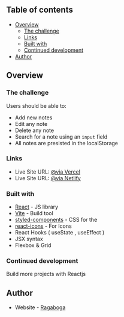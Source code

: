 ## Table of contents

- [Overview](#overview)
  - [The challenge](#the-challenge)
  - [Links](#links)
  - [Built with](#built-with)
  - [Continued development](#continued-development)
- [Author](#author)

## Overview

### The challenge

Users should be able to:

- Add new notes
- Edit any note
- Delete any note
- Search for a note using an `input` field
- All notes are presisted in the localStorage

### Links
- Live Site URL: [@via Vercel](https://my-r-notes.vercel.app/)
- Live Site URL: [@via Netlify](https://my-r-notes.netlify.app)

### Built with

- [React](https://reactjs.org/) - JS library
- [Vite](https://vitejs.dev/) - Build tool
- [styled-components](https://styled-components.com/) - CSS for the <Component>
- [react-icons](https://react-icons.github.io/react-icons/) - For Icons
- React Hooks ( useState , useEffect )
- JSX syntax
- Flexbox & Grid

### Continued development

Build more projects with Reactjs

## Author

- Website - [Ragaboga](https://github.com/RagaBoGaa)
